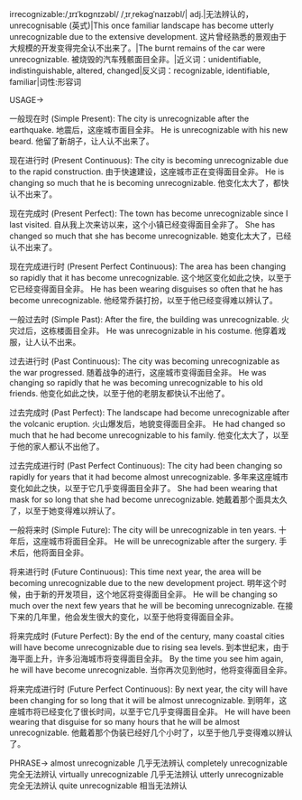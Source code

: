 irrecognizable:/ˌɪrɪˈkɒɡnɪzəbl/ /ˌɪrˌrekəɡˈnaɪzəbl/| adj.|无法辨认的， unrecognisable (英式)|This once familiar landscape has become utterly unrecognizable due to the extensive development.  这片曾经熟悉的景观由于大规模的开发变得完全认不出来了。|The burnt remains of the car were unrecognizable. 被烧毁的汽车残骸面目全非。|近义词：unidentifiable, indistinguishable, altered, changed|反义词：recognizable, identifiable, familiar|词性:形容词

USAGE->

一般现在时 (Simple Present):
The city is unrecognizable after the earthquake. 地震后，这座城市面目全非。
He is unrecognizable with his new beard. 他留了新胡子，让人认不出来了。

现在进行时 (Present Continuous):
The city is becoming unrecognizable due to the rapid construction. 由于快速建设，这座城市正在变得面目全非。
He is changing so much that he is becoming unrecognizable. 他变化太大了，都快认不出来了。


现在完成时 (Present Perfect):
The town has become unrecognizable since I last visited. 自从我上次来访以来，这个小镇已经变得面目全非了。
She has changed so much that she has become unrecognizable. 她变化太大了，已经认不出来了。

现在完成进行时 (Present Perfect Continuous):
The area has been changing so rapidly that it has become unrecognizable.  这个地区变化如此之快，以至于它已经变得面目全非。
He has been wearing disguises so often that he has become unrecognizable. 他经常乔装打扮，以至于他已经变得难以辨认了。


一般过去时 (Simple Past):
After the fire, the building was unrecognizable. 火灾过后，这栋楼面目全非。
He was unrecognizable in his costume. 他穿着戏服，让人认不出来。


过去进行时 (Past Continuous):
The city was becoming unrecognizable as the war progressed. 随着战争的进行，这座城市变得面目全非。
He was changing so rapidly that he was becoming unrecognizable to his old friends. 他变化如此之快，以至于他的老朋友都快认不出他了。

过去完成时 (Past Perfect):
The landscape had become unrecognizable after the volcanic eruption.  火山爆发后，地貌变得面目全非。
He had changed so much that he had become unrecognizable to his family. 他变化太大了，以至于他的家人都认不出他了。

过去完成进行时 (Past Perfect Continuous):
The city had been changing so rapidly for years that it had become almost unrecognizable. 多年来这座城市变化如此之快，以至于它几乎变得面目全非了。
She had been wearing that mask for so long that she had become unrecognizable. 她戴着那个面具太久了，以至于她变得难以辨认了。


一般将来时 (Simple Future):
The city will be unrecognizable in ten years. 十年后，这座城市将面目全非。
He will be unrecognizable after the surgery. 手术后，他将面目全非。


将来进行时 (Future Continuous):
This time next year, the area will be becoming unrecognizable due to the new development project. 明年这个时候，由于新的开发项目，这个地区将变得面目全非。
He will be changing so much over the next few years that he will be becoming unrecognizable. 在接下来的几年里，他会发生很大的变化，以至于他将变得面目全非。


将来完成时 (Future Perfect):
By the end of the century, many coastal cities will have become unrecognizable due to rising sea levels. 到本世纪末，由于海平面上升，许多沿海城市将变得面目全非。
By the time you see him again, he will have become unrecognizable.  当你再次见到他时，他将变得面目全非。


将来完成进行时 (Future Perfect Continuous):
By next year, the city will have been changing for so long that it will be almost unrecognizable. 到明年，这座城市将已经变化了很长时间，以至于它几乎变得面目全非。
He will have been wearing that disguise for so many hours that he will be almost unrecognizable. 他戴着那个伪装已经好几个小时了，以至于他几乎变得难以辨认了。


PHRASE->
almost unrecognizable 几乎无法辨认
completely unrecognizable 完全无法辨认
virtually unrecognizable  几乎无法辨认
utterly unrecognizable 完全无法辨认
quite unrecognizable  相当无法辨认
